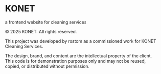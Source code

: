 # KONET
a frontend website for cleaning services

© 2025 KONET. All rights reserved.

This project was developed by rostom as a commissioned work for KONET Cleaning Services.

The design, brand, and content are the intellectual property of the client.  
This code is for demonstration purposes only and may not be reused, copied, or distributed without permission.
